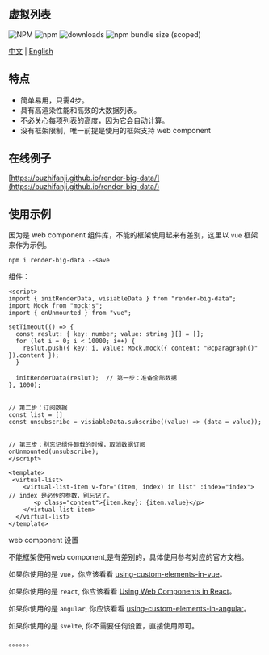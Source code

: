 ## 虚拟列表

![NPM](https://img.shields.io/npm/l/render-big-data?style=for-the-badge)
![npm](https://img.shields.io/npm/v/render-big-data?style=for-the-badge)
![downloads](https://img.shields.io/npm/dm/render-big-data.svg?style=for-the-badge)
![npm bundle size (scoped)](https://img.shields.io/bundlephobia/minzip/render-big-data?style=for-the-badge)

[中文](https://github.com/Buzhifanji/render-big-data/blob/main/README.zh_CN.md) | [English](https://github.com/Buzhifanji/render-big-data#readme)

## 特点

- 简单易用，只需4步。
- 具有高渲染性能和高效的大数据列表。
- 不必关心每项列表的高度，因为它会自动计算。
- 没有框架限制，唯一前提是使用的框架支持 web component

##  在线例子

[https://buzhifanji.github.io/render-big-data/](https://buzhifanji.github.io/render-big-data/)

## 使用示例

因为是 web component 组件库，不能的框架使用起来有差别，这里以 `vue` 框架来作为示例。

```
npm i render-big-data --save
```

组件：

```vue
<script>
import { initRenderData, visiableData } from "render-big-data";
import Mock from "mockjs";
import { onUnmounted } from "vue";

setTimeout(() => {
  const reslut: { key: number; value: string }[] = [];
  for (let i = 0; i < 10000; i++) {
    reslut.push({ key: i, value: Mock.mock({ content: "@cparagraph()" }).content });
  }

  initRenderData(reslut);  // 第一步：准备全部数据
}, 1000);


// 第二步：订阅数据
const list = []
const unsubscribe = visiableData.subscribe((value) => (data = value));


// 第三步：别忘记组件卸载的时候，取消数据订阅
onUnmounted(unsubscribe);
</script>

<template>
 <virtual-list>
    <virtual-list-item v-for="(item, index) in list" :index="index"> // index 是必传的参数，别忘记了。
       <p class="content">{item.key}: {item.value}</p>
    </virtual-list-item>
  </virtual-list>
</template>
```

web component 设置

不能框架使用web component,是有差别的，具体使用参考对应的官方文档。

如果你使用的是 `vue`，你应该看看 [using-custom-elements-in-vue](https://vuejs.org//guide/extras/web-components.html#using-custom-elements-in-vue)。

如果你使用的是 `react`, 你应该看看 [Using Web Components in React](https://reactjs.org/docs/web-components.html)。

如果你使用的是 `angular`, 你应该看看 [using-custom-elements-in-angular](https://angular.io/guide/elements)。

如果你使用的是 `svelte`, 你不需要任何设置，直接使用即可。

。。。。。。
